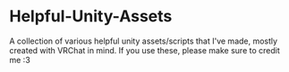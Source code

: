 # Helpful-Unity-Assets
A collection of various helpful unity assets/scripts that I've made, mostly created with VRChat in mind. If you use these, please make sure to credit me :3
